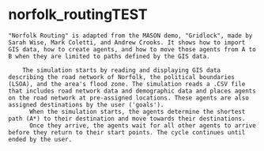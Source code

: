 # norfolk_routingTEST
        
	"Norfolk Routing" is adapted from the MASON demo, "Gridlock", made by Sarah Wise, Mark Coletti, and Andrew Crooks. It shows how to import GIS data, how to create agents, and how to move those agents from A to B when they are limited to paths defined by the GIS data.

        The simulation starts by reading and displaying GIS data describing the road network of Norfolk, the political boundaries (LSOA), and the area's flood zone. The simulation reads a .CSV file that includes road network data and demographic data and places agents on the road network at pre-assigned locations. These agents are also assigned destinations by the user ('goals').
          When the simulation starts, the agents determine the shortest path (A*) to their destination and move towards their destinations.
          Once they arrive, the agents wait for all other agents to arrive before they return to their start points. The cycle continues until ended by the user.